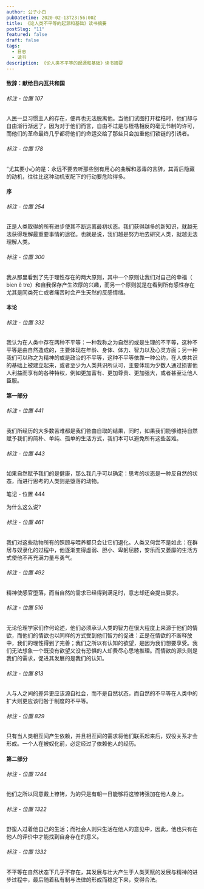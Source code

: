 ```yaml
---
author: 公子小白
pubDatetime: 2020-02-13T23:56:00Z
title: 《论人类不平等的起源和基础》读书摘要
postSlug: "11"
featured: false
draft: false
tags:
  - 日志
  - 读书
description: 《论人类不平等的起源和基础》读书摘要
---
```


#### 致辞：献给日内瓦共和国

###### 标注 - 位置 107

人民一旦习惯主人的存在，便再也无法脱离他。当他们试图打开桎梏时，他们却与自由渐行渐远了，因为对于他们而言，自由不过是与桎梏相反的毫无节制的许可，而他们的革命最终几乎都将他们的命运交给了那些只会加重他们锁链的引诱者。

###### 标注 - 位置 178

“尤其要小心的是：永远不要去听那些别有用心的曲解和恶毒的言辞，其背后隐藏的动机，往往比这种动机支配下的行动要危险得多。

#### 序

###### 标注 - 位置 254

正是人类取得的所有进步使其不断远离最初状态。我们获得越多的新知识，就越无法获得理解最重要事情的途径。也就是说，我们越是努力地去研究人类，就越无法理解人类。

###### 标注 - 位置 300

我从那里看到了先于理性存在的两大原则，其中一个原则让我们对自己的幸福（ bien ê tre）和自我保存产生浓厚的兴趣，而另一个原则就是在看到所有感性存在尤其是同类死亡或者痛苦时会产生天然的反感情绪。

#### 本论

###### 标注 - 位置 332

我认为在人类中存在两种不平等：一种我称之为自然的或是生理的不平等，这种不平等是由自然造成的，主要体现在年龄、身体、体力、智力以及心灵方面；另一种我们可以称之为精神的或是政治的不平等，这种不平等依靠一种公约，在人类共识的基础上被建立起来，或者至少为人类共识所认可，主要体现为少数人通过损害他人利益而享有的各种特权，例如更加富有、更加尊贵、更加强大，或者甚至让他人臣服。

#### 第一部分

###### 标注 - 位置 441

我们所经历的大多数苦难都是我们咎由自取的结果，同时，如果我们能够维持自然赋予我们的简朴、单纯、孤单的生活方式，我们本可以避免所有这些苦难。

###### 标注 - 位置 443

如果自然赋予我们的是健康，那么我几乎可以确定：思考的状态是一种反自然的状态，而进行思考的人类则是堕落的动物。

笔记 - 位置 444

为什么这么说?

###### 标注 - 位置 461

我们对这些动物所有的照顾与喂养都只会让它们退化。人类又何尝不是如此：在群居与奴隶化的过程中，他逐渐变得虚弱、胆小、卑躬屈膝，安乐而又萎靡的生活方式使他不再充满力量与勇气。

###### 标注 - 位置 492

精神使感官堕落，而当自然的需求已经得到满足时，意志却还会提出要求。

###### 标注 - 位置 516

无论伦理学家们作何论述，他们必须承认人类的智力在很大程度上来源于他们的情欲，而他们的情欲也以同样的方式受到他们智力的促进：正是在情欲的不断释放中，我们的理性得到了完善；我们之所以有认知的欲望，是因为我们想要享受。我们无法想象一个既没有欲望又没有恐惧的人却费尽心思地推理。而情欲的源头则是我们的需求，促进其发展的是我们的认知。

###### 标注 - 位置 813

人与人之间的差异更应该源自社会，而不是自然状态，而自然的不平等在人类中的扩大则更应该归咎于制度的不平等。

###### 标注 - 位置 829

只有当人类相互间产生依赖，并且相互间的需求将他们联系起来后，奴役关系才会形成。一个人在被奴化前，必定经过了依赖他人的经历。

#### 第二部分

###### 标注 - 位置 1244

他们之所以同意戴上镣铐，为的只是有朝一日能够将这镣铐强加在他人身上。

###### 标注 - 位置 1322

野蛮人过着他自己的生活；而社会人则只生活在他人的意见中，因此，他也只有在他人的评价中才能找到自身存在的意义。

###### 标注 - 位置 1332

不平等在自然状态下几乎不存在，其发展与壮大产生于人类天赋的发展与精神的进步过程中，最后随着私有制与法律的形成而稳定下来，变得合法。
